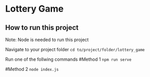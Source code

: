 # Lottery Game

How to run this project
-----------------------

Note: Node is needed to run this project

Navigate to your project folder
```cd to/project/folder/lottery_game```

Run one of the follwing commands
#Method 1
```npm run serve```

#Method 2
```node index.js```
